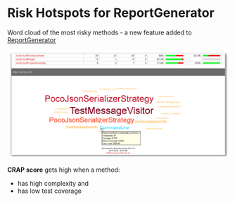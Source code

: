 # Risk Hotspots for ReportGenerator
Word cloud of the most risky methods - a new feature added to [ReportGenerator](https://github.com/danielpalme/ReportGenerator)

![Most CRAPPY methods](https://github.com/kurattila/ReportGenerator/blob/master/RiskHotspots.png "Riskiest methods (based on CRAP score)")

**CRAP score** gets high when a method:
- has high complexity and
- has low test coverage

